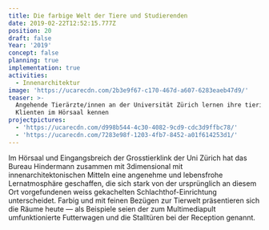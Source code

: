 ```yaml
---
title: Die farbige Welt der Tiere und Studierenden
date: 2019-02-22T12:52:15.777Z
position: 20
draft: false
Year: '2019'
concept: false
planning: true
implementation: true
activities:
  - Innenarchitektur
image: 'https://ucarecdn.com/2b3e9f67-c170-467d-a607-6283eaeb47d9/'
teaser: >-
  Angehende Tierärzte/innen an der Universität Zürich lernen ihre tierischen
  Klienten im Hörsaal kennen
projectpictures:
  - 'https://ucarecdn.com/d998b544-4c30-4082-9cd9-cdc3d9ffbc78/'
  - 'https://ucarecdn.com/7283e98f-1203-4fb7-8452-a01f614253d1/'
---
```

Im Hörsaal und Eingangsbreich der Grosstierklink der Uni Zürich hat das Bureau Hindermann zusammen mit 3dimensional mit innenarchitektonischen Mitteln eine angenehme und lebensfrohe Lernatmosphäre geschaffen, die sich stark von der ursprünglich an diesem Ort vorgefundenen weiss gekachelten Schlachthof-Einrichtung unterscheidet. Farbig und mit feinen Bezügen zur Tierwelt präsentieren sich die Räume heute — als Beispiele seien der zum Multimediapult umfunktionierte Futterwagen und die Stalltüren bei der Reception genannt.
